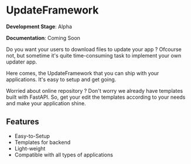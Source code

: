 # UpdateFramework

**Development Stage**: Alpha

**Documentation**: Coming Soon

Do you want your users to download files to update your app ? Ofcourse not, but sometime it's quite time-consuming task to implement your own updater app.

Here comes, the UpdateFramework that you can ship with your applications. It's easy to setup and get going.

Worried about online repository ? Don't worry we already have templates built with FastAPI. So, get your edit the templates according to your needs and make your application shine.

## Features
- Easy-to-Setup
- Templates for backend
- Light-weight
- Compatible with all types of applications


